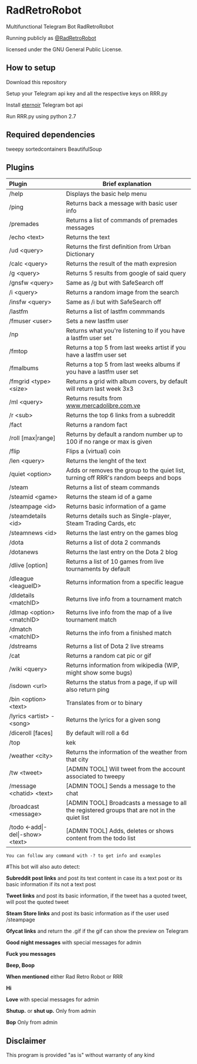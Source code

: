 # RadRetroRobot

Multifunctional Telegram Bot RadRetroRobot

Running publicly as [@RadRetroRobot](http://telegram.me/radretrorobot)

licensed under the GNU General Public License. 
 
## How to setup
Download this repository

Setup your Telegram api key and all the respective keys on RRR.py

Install [eternoir](https://github.com/eternnoir/pyTelegramBotAPI/) Telegram bot api

Run RRR.py using python 2.7

## Required dependencies

tweepy
sortedcontainers 
BeautifulSoup

## Plugins

|Plugin | Brief explanation|
:-------------| -------------
|/help|Displays the basic help menu|
|/ping|Returns back a message with basic user info|
|/premades|Returns a list of commands of premades messages|
|/echo \<text\>|Returns the text|
|/ud \<query\>|Returns the first definition from Urban Dictionary|
|/calc \<query\>|Returns the result of the math expresion|
|/g \<query\>|Returns 5 results from google of said query|
|/gnsfw \<query\>|Same as /g but with SafeSearch off|
|/i \<query\>|Returns a random image from the search|
|/insfw \<query\>|Same as /i but with SafeSearch off|
|/lastfm|Returns a list of lastfm commmands|
|/fmuser \<user\>|Sets a new lastfm user|
|/np|Returns what you're listening to if you have a lastfm user set|
|/fmtop|Returns a top 5 from last weeks artist if you have a lastfm user set|
|/fmalbums|Returns a top 5 from last weeks albums if you have a lastfm user set|
|/fmgrid \<type\> \<size\>|Returns a grid with album covers, by default will return last week 3x3|
|/ml \<query\>|Returns results from www.mercadolibre.com.ve|
|/r \<sub\>|Returns the top 6 links from a subreddit|
|/fact|Returns a random fact|
|/roll [max\|range]|Returns by default a random number up to 100 if no range or max is given|
|/flip|Flips a (virtual) coin|
|/len \<query\>|Returns the lenght of the text|
|/quiet \<option\>|Adds or removes the group to the quiet list, turning off RRR's random beeps and bops|
|/steam|Returns a list of steam commands|
|/steamid \<game\>|Returns the steam id of a game|
|/steampage \<id\>|Returns basic information of a game|
|/steamdetails \<id\>|Returns details such as Single-player, Steam Trading Cards, etc|
|/steamnews \<id\>|Returns the last entry on the games blog|
|/dota|Returns a list of dota 2 commands|
|/dotanews|Returns the last entry on the Dota 2 blog|
|/dlive [option]|Returns a list of 10 games from live tournaments by default|
|/dleague \<leagueID\>|Returns information from a specific league|
|/dldetails \<matchID\>|Returns live info from a tournament match|
|/dlmap \<option\> \<matchID\>|Returns live info from the map of a live tournament match|
|/dmatch \<matchID\>|Returns the info from a finished match|
|/dstreams|Returns a list of Dota 2 live streams|
|/cat|Returns a random cat pic or gif|
|/wiki \<query\>|Returns information from wikipedia (WIP, might show some bugs)|
|/isdown \<url\>|Returns the status from a page, if up will also return ping|
|/bin \<option\> \<text\>|Translates from or to binary|
|/lyrics \<artist\> - \<song\>|Returns the lyrics for a given song|
|/diceroll [faces]|By default will roll a 6d|
|/top|kek|
|/weather \<city\>|Returns the information of the weather from that city|
|/tw \<tweet\>|[ADMIN TOOL] Will tweet from the account associated to tweepy|
|/message \<chatid\> \<text\>|[ADMIN TOOL] Sends a message to the chat|
|/broadcast \<message\>|[ADMIN TOOL] Broadcasts a message to all the registered groups that are not in the quiet list|
|/todo \<-add\|-del\|-show\> \<text\>|[ADMIN TOOL] Adds, deletes or shows content from the todo list|
    You can follow any command with -? to get info and examples

#This bot will also auto detect:

 **Subreddit post links** and post its text content in case its a text post or its basic information if its not a text post
 
 **Tweet links** and post its basic information, if the tweet has a quoted tweet, will post the quoted tweet
 
 **Steam Store links** and post its basic information as if the user used /steampage
 
 **Gfycat links** and return the .gif if the gif can show the preview on Telegram
 
 **Good night messages** with special messages for admin
 
 **Fuck you messages**
 
 **Beep, Boop**
 
 **When mentioned** either Rad Retro Robot or RRR
 
 **Hi**
 
 **Love** with special messages for admin
 
 **Shutup.** or **shut up.** Only from admin
 
 **Bop** Only from admin
 

## Disclaimer

This program is provided "as is" without warranty of any kind



